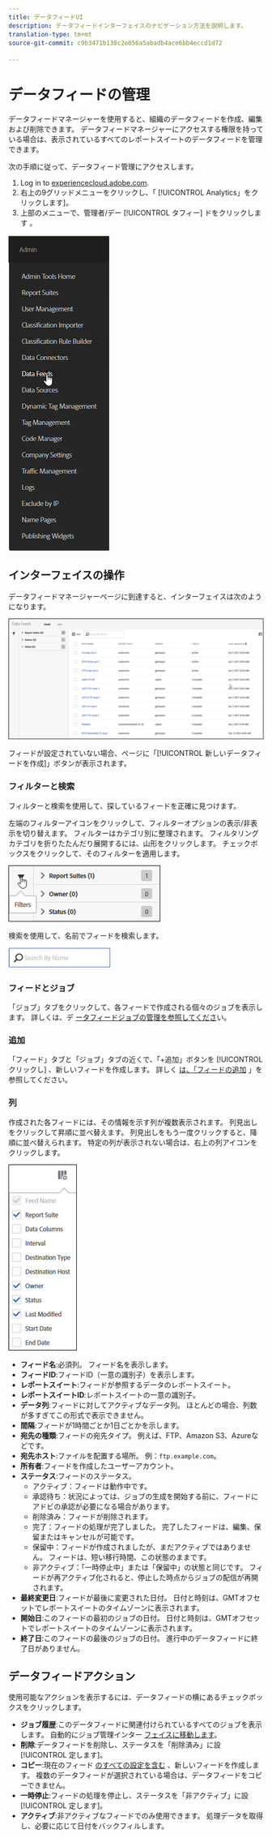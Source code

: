 ```yaml
---
title: データフィードUI
description: データフィードインターフェイスのナビゲーション方法を説明します。
translation-type: tm+mt
source-git-commit: c9b3471b138c2e056a5abadb4ace6bb4eccd1d72

---
```



# データフィードの管理

データフィードマネージャーを使用すると、組織のデータフィードを作成、編集および削除できます。 データフィードマネージャーにアクセスする権限を持っている場合は、表示されているすべてのレポートスイートのデータフィードを管理できます。

次の手順に従って、データフィード管理にアクセスします。

1. Log in to [experiencecloud.adobe.com](https://experiencecloud.adobe.com).
2. 右上の9グリッドメニューをクリックし、「 [!UICONTROL Analytics」をクリックします]。
3. 上部のメニューで、管理者/デー [!UICONTROL タフィー] ドをクリックします 。

![データフィードメニュー](assets/AdminMenu.png)

## インターフェイスの操作

データフィードマネージャーページに到達すると、インターフェイスは次のようになります。

![データフィード](assets/feeds.png)

フィードが設定されていない場合、ページに「[!UICONTROL 新しいデータフィードを作成]」ボタンが表示されます。

### フィルターと検索

フィルターと検索を使用して、探しているフィードを正確に見つけます。

左端のフィルターアイコンをクリックして、フィルターオプションの表示/非表示を切り替えます。 フィルターはカテゴリ別に整理されます。 フィルタリングカテゴリを折りたたんだり展開するには、山形をクリックします。 チェックボックスをクリックして、そのフィルターを適用します。

![フィルター](assets/filters.jpg)

検索を使用して、名前でフィードを検索します。

![Search](assets/search.jpg)

### フィードとジョブ

「ジョブ」タブをクリックして、各フィードで作成される個々のジョブを表示します。 詳しくは、デ [ータフィードジョブの管理を参照してくださ](df-manage-jobs.md)い。

### 追加

「フィード」タブと「ジョブ」タブの近くで、「+追加」ボタンを [!UICONTROL クリックし] 、新しいフィードを作成します。 詳しく [は、「フィードの追加](create-feed.md) 」を参照してください。

### 列

作成された各フィードには、その情報を示す列が複数表示されます。 列見出しをクリックして昇順に並べ替えます。 列見出しをもう一度クリックすると、降順に並べ替えられます。 特定の列が表示されない場合は、右上の列アイコンをクリックします。

![列アイコン](assets/cols.jpg)

* **フィード名**:必須列。 フィード名を表示します。
* **フィードID**:フィードID（一意の識別子）を表示します。
* **レポートスイート**:フィードが参照するデータのレポートスイート。
* **レポートスイートID**:レポートスイートの一意の識別子。
* **データ列**:フィードに対してアクティブなデータ列。 ほとんどの場合、列数が多すぎてこの形式で表示できません。
* **間隔**:フィードが1時間ごとか1日ごとかを示します。
* **宛先の種類**:フィードの宛先タイプ。 例えば、FTP、Amazon S3、Azureなどです。
* **宛先ホスト**:ファイルを配置する場所。 例：`ftp.example.com`。
* **所有者**:フィードを作成したユーザーアカウント。
* **ステータス**:フィードのステータス。
   * アクティブ：フィードは動作中です。
   * 承認待ち：状況によっては、ジョブの生成を開始する前に、フィードにアドビの承認が必要になる場合があります。
   * 削除済み：フィードが削除されます。
   * 完了：フィードの処理が完了しました。 完了したフィードは、編集、保留またはキャンセルが可能です。
   * 保留中：フィードが作成されましたが、まだアクティブではありません。 フィードは、短い移行時間、この状態のままです。
   * 非アクティブ：「一時停止中」または「保留中」の状態と同じです。 フィードが再アクティブ化されると、停止した時点からジョブの配信が再開されます。
* **最終変更日**:フィードが最後に変更された日付。 日付と時刻は、GMTオフセットでレポートスイートのタイムゾーンに表示されます。
* **開始日**:このフィードの最初のジョブの日付。 日付と時刻は、GMTオフセットでレポートスイートのタイムゾーンに表示されます。
* **終了日**:このフィードの最後のジョブの日付。 進行中のデータフィードに終了日がありません。

## データフィードアクション

使用可能なアクションを表示するには、データフィードの横にあるチェックボックスをクリックします。

* **ジョブ履歴**:このデータフィードに関連付けられているすべてのジョブを表示します。 自動的にジョブ管理インター [フェイスに移動します](df-manage-jobs.md)。
* **削除**:データフィードを削除し、ステータスを「削除済み」に設 [!UICONTROL 定します]。
* **コピー**:現在のフィード [のすべての設定を含む](create-feed.md) 、新しいフィードを作成します。 複数のデータフィードが選択されている場合は、データフィードをコピーできません。
* **一時停止**:フィードの処理を停止し、ステータスを「非アクティブ」に設 [!UICONTROL 定します]。
* **アクティブ**:非アクティブなフィードでのみ使用できます。 処理データを取得し、必要に応じて日付をバックフィルします。
